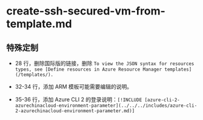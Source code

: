 # create-ssh-secured-vm-from-template.md

## 特殊定制

* 28 行，删除国际版的链接，删除 `To view the JSON syntax for resources types, see [Define resources in Azure Resource Manager templates](/templates/).`

* 32-34 行，添加 ARM 模板可能需要编辑的说明。

* 35-36 行，添加 Azure CLI 2 的登录说明：`[!INCLUDE [azure-cli-2-azurechinacloud-environment-parameter](../../../includes/azure-cli-2-azurechinacloud-environment-parameter.md)]`